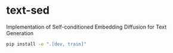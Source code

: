 # text-sed
Implementation of Self-conditioned Embedding Diffusion for Text Generation

```bash
pip install -e ".[dev, train]"
```